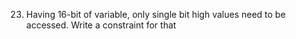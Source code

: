 23. Having 16-bit of variable, only single bit high values need to be 
accessed. Write a constraint for that